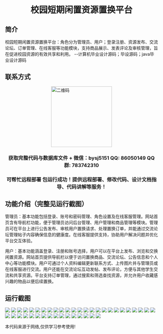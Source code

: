 <p><h1 align="center">校园短期闲置资源置换平台</h1></p>

## 简介
校园短期闲置资源置换平台：角色分为管理员、用户；登录注册、资源发布、交流论坛、订单管理、在线客服等功能模块，支持商品展示、发表评论及审核管理，旨在促进校园资源的有效共享和利用。    --计算机毕业设计源码；毕设源码；java毕业设计源码


## 联系方式
<img src="https://bs-1329754181.cos.ap-shanghai.myqcloud.com/wx.jpg" alt="二维码" style="display: block; margin: 0 auto;" width="200px">
<p><h3 align="center">获取完整代码与数据库文件 + 微信：bysj5151 QQ: 86050149 QQ群: 783742310</h3></p>
<p><h3 align="center">可帮忙远程部署 包运行成功！提供远程部署、修改代码、设计文档指导、代码讲解等服务！</h3></p>

## 功能介绍（完整见运行截图）
管理员：基本功能包括登录、账号和密码管理、角色设置及在线客服管理。网站首页含有导航栏功能，便于管理员访问后台管理、用户管理和商品管理等模块。管理员可在平台上进行公告发布、审核用户置换请求、处理置换订单，并能通过交流论坛管理帖子内容确保信息的健康度。在线客服提供支持，协助用户解决问题并优化平台交互体验。

用户：基本功能涵盖登录、注册和账号选择，用户可以在平台上发布、浏览和交换闲置资源。网站首页提供导航栏以便于访问置换商品、交流论坛、公告信息和个人中心等功能模块。用户可通过个人资料编辑更新联系方式、上传图片并与管理员或在线客服进行交流。用户还能在交流论坛互动发帖、发布评论，方便与其他学生交流和共享资源。平台支持订单管理，通过搜索和筛选查找资源，并允许用户收藏感兴趣的物品以便后续置换。


## 运行截图
![](https://bs-1329754181.cos.ap-shanghai.myqcloud.com/ssm/CampusShortTermIdleResourceExchangePlatform/img/001.jpg)
![](https://bs-1329754181.cos.ap-shanghai.myqcloud.com/ssm/CampusShortTermIdleResourceExchangePlatform/img/002.jpg)
![](https://bs-1329754181.cos.ap-shanghai.myqcloud.com/ssm/CampusShortTermIdleResourceExchangePlatform/img/003.jpg)
![](https://bs-1329754181.cos.ap-shanghai.myqcloud.com/ssm/CampusShortTermIdleResourceExchangePlatform/img/004.jpg)
![](https://bs-1329754181.cos.ap-shanghai.myqcloud.com/ssm/CampusShortTermIdleResourceExchangePlatform/img/005.jpg)
![](https://bs-1329754181.cos.ap-shanghai.myqcloud.com/ssm/CampusShortTermIdleResourceExchangePlatform/img/006.jpg)
![](https://bs-1329754181.cos.ap-shanghai.myqcloud.com/ssm/CampusShortTermIdleResourceExchangePlatform/img/007.jpg)
![](https://bs-1329754181.cos.ap-shanghai.myqcloud.com/ssm/CampusShortTermIdleResourceExchangePlatform/img/008.jpg)
![](https://bs-1329754181.cos.ap-shanghai.myqcloud.com/ssm/CampusShortTermIdleResourceExchangePlatform/img/009.jpg)
![](https://bs-1329754181.cos.ap-shanghai.myqcloud.com/ssm/CampusShortTermIdleResourceExchangePlatform/img/010.jpg)
![](https://bs-1329754181.cos.ap-shanghai.myqcloud.com/ssm/CampusShortTermIdleResourceExchangePlatform/img/011.jpg)
![](https://bs-1329754181.cos.ap-shanghai.myqcloud.com/ssm/CampusShortTermIdleResourceExchangePlatform/img/012.jpg)
![](https://bs-1329754181.cos.ap-shanghai.myqcloud.com/ssm/CampusShortTermIdleResourceExchangePlatform/img/013.jpg)
![](https://bs-1329754181.cos.ap-shanghai.myqcloud.com/ssm/CampusShortTermIdleResourceExchangePlatform/img/014.jpg)
![](https://bs-1329754181.cos.ap-shanghai.myqcloud.com/ssm/CampusShortTermIdleResourceExchangePlatform/img/015.jpg)
![](https://bs-1329754181.cos.ap-shanghai.myqcloud.com/ssm/CampusShortTermIdleResourceExchangePlatform/img/016.jpg)
![](https://bs-1329754181.cos.ap-shanghai.myqcloud.com/ssm/CampusShortTermIdleResourceExchangePlatform/img/017.jpg)
![](https://bs-1329754181.cos.ap-shanghai.myqcloud.com/ssm/CampusShortTermIdleResourceExchangePlatform/img/018.jpg)
![](https://bs-1329754181.cos.ap-shanghai.myqcloud.com/ssm/CampusShortTermIdleResourceExchangePlatform/img/019.jpg)
![](https://bs-1329754181.cos.ap-shanghai.myqcloud.com/ssm/CampusShortTermIdleResourceExchangePlatform/img/020.jpg)
![](https://bs-1329754181.cos.ap-shanghai.myqcloud.com/ssm/CampusShortTermIdleResourceExchangePlatform/img/021.jpg)
![](https://bs-1329754181.cos.ap-shanghai.myqcloud.com/ssm/CampusShortTermIdleResourceExchangePlatform/img/022.jpg)
![](https://bs-1329754181.cos.ap-shanghai.myqcloud.com/ssm/CampusShortTermIdleResourceExchangePlatform/img/023.jpg)
![](https://bs-1329754181.cos.ap-shanghai.myqcloud.com/ssm/CampusShortTermIdleResourceExchangePlatform/img/024.jpg)
![](https://bs-1329754181.cos.ap-shanghai.myqcloud.com/ssm/CampusShortTermIdleResourceExchangePlatform/img/025.jpg)
![](https://bs-1329754181.cos.ap-shanghai.myqcloud.com/ssm/CampusShortTermIdleResourceExchangePlatform/img/026.jpg)
![](https://bs-1329754181.cos.ap-shanghai.myqcloud.com/ssm/CampusShortTermIdleResourceExchangePlatform/img/027.jpg)
![](https://bs-1329754181.cos.ap-shanghai.myqcloud.com/ssm/CampusShortTermIdleResourceExchangePlatform/img/028.jpg)
![](https://bs-1329754181.cos.ap-shanghai.myqcloud.com/ssm/CampusShortTermIdleResourceExchangePlatform/img/029.jpg)
![](https://bs-1329754181.cos.ap-shanghai.myqcloud.com/ssm/CampusShortTermIdleResourceExchangePlatform/img/030.jpg)
![](https://bs-1329754181.cos.ap-shanghai.myqcloud.com/ssm/CampusShortTermIdleResourceExchangePlatform/img/031.jpg)
![](https://bs-1329754181.cos.ap-shanghai.myqcloud.com/ssm/CampusShortTermIdleResourceExchangePlatform/img/032.jpg)
![](https://bs-1329754181.cos.ap-shanghai.myqcloud.com/ssm/CampusShortTermIdleResourceExchangePlatform/img/033.jpg)
![](https://bs-1329754181.cos.ap-shanghai.myqcloud.com/ssm/CampusShortTermIdleResourceExchangePlatform/img/034.jpg)
![](https://bs-1329754181.cos.ap-shanghai.myqcloud.com/ssm/CampusShortTermIdleResourceExchangePlatform/img/035.jpg)
![](https://bs-1329754181.cos.ap-shanghai.myqcloud.com/ssm/CampusShortTermIdleResourceExchangePlatform/img/036.jpg)
![](https://bs-1329754181.cos.ap-shanghai.myqcloud.com/ssm/CampusShortTermIdleResourceExchangePlatform/img/037.jpg)
![](https://bs-1329754181.cos.ap-shanghai.myqcloud.com/ssm/CampusShortTermIdleResourceExchangePlatform/img/038.jpg)
![](https://bs-1329754181.cos.ap-shanghai.myqcloud.com/ssm/CampusShortTermIdleResourceExchangePlatform/img/039.jpg)
![](https://bs-1329754181.cos.ap-shanghai.myqcloud.com/ssm/CampusShortTermIdleResourceExchangePlatform/img/040.jpg)
![](https://bs-1329754181.cos.ap-shanghai.myqcloud.com/ssm/CampusShortTermIdleResourceExchangePlatform/img/041.jpg)

<p>本代码来源于网络,仅供学习参考使用!</p>
